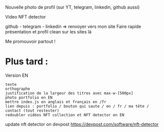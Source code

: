 Nouvelle photo de profil (sur YT, telegram, linkedin, github aussi)

Video NFT detector

github - telegram - linkedin => renvoyer vers mon site
Faire rapide présentation et profil clean sur les sites là

Me promouvoir partout !

# Plus tard :

Version EN

    texte
    orthographe
    justification de la largeur des titres avec max-w-[500px]
    photo portfolio en EN
    mettre index.js en anglais et français en /fr
    lien depuis : portfolio / bouton qui saute / en / fr / ma tête / contact (tout restester)
    redoubler vidéos NFT collection et NFT detector en EN

update nft detector on devpost
https://devpost.com/software/nft-detector
